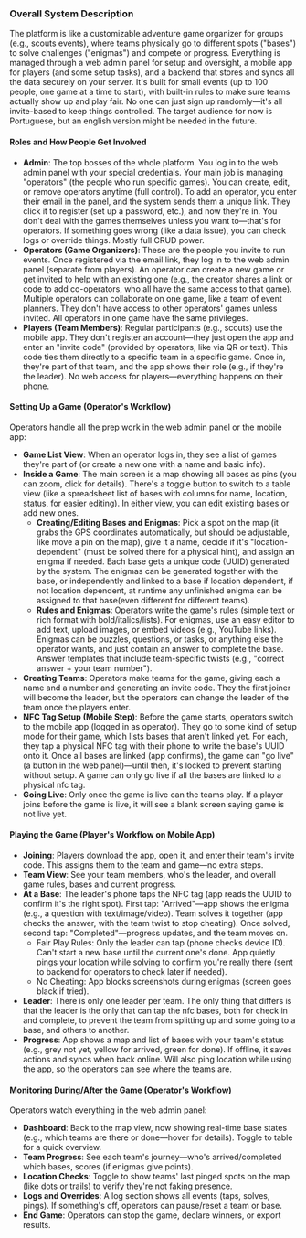 ### Overall System Description

The platform is like a customizable adventure game organizer for groups (e.g., scouts events), where teams physically go to different spots ("bases") to solve challenges ("enigmas") and compete or progress. Everything is managed through a web admin panel for setup and oversight, a mobile app for players (and some setup tasks), and a backend that stores and syncs all the data securely on your server. It's built for small events (up to 100 people, one game at a time to start), with built-in rules to make sure teams actually show up and play fair. No one can just sign up randomly—it's all invite-based to keep things controlled.
The target audience for now is Portuguese, but an english version might be needed in the future.

#### Roles and How People Get Involved

- **Admin**: The top bosses of the whole platform. You log in to the web admin panel with your special credentials. Your main job is managing "operators" (the people who run specific games). You can create, edit, or remove operators anytime (full control). To add an operator, you enter their email in the panel, and the system sends them a unique link. They click it to register (set up a password, etc.), and now they're in. You don't deal with the games themselves unless you want to—that's for operators. If something goes wrong (like a data issue), you can check logs or override things. Mostly full CRUD power.
- **Operators (Game Organizers)**: These are the people you invite to run events. Once registered via the email link, they log in to the web admin panel (separate from players). An operator can create a new game or get invited to help with an existing one (e.g., the creator shares a link or code to add co-operators, who all have the same access to that game). Multiple operators can collaborate on one game, like a team of event planners. They don't have access to other operators' games unless invited. All operators in one game have the same privileges.
- **Players (Team Members)**: Regular participants (e.g., scouts) use the mobile app. They don't register an account—they just open the app and enter an "invite code" (provided by operators, like via QR or text). This code ties them directly to a specific team in a specific game. Once in, they're part of that team, and the app shows their role (e.g., if they're the leader). No web access for players—everything happens on their phone.

#### Setting Up a Game (Operator's Workflow)

Operators handle all the prep work in the web admin panel or the mobile app:

- **Game List View**: When an operator logs in, they see a list of games they're part of (or create a new one with a name and basic info).
- **Inside a Game**: The main screen is a map showing all bases as pins (you can zoom, click for details). There's a toggle button to switch to a table view (like a spreadsheet list of bases with columns for name, location, status, for easier editing). In either view, you can edit existing bases or add new ones.
    - **Creating/Editing Bases and Enigmas**: Pick a spot on the map (it grabs the GPS coordinates automatically, but should be adjustable, like move a pin on the map), give it a name, decide if it's "location-dependent" (must be solved there for a physical hint), and assign an enigma if needed. Each base gets a unique code (UUID) generated by the system. The enigmas can be generated together with the base, or independently and linked to a base if location dependent, if not location dependent, at runtime any unfinished enigma can be assigned to that base(even different for different teams).
    - **Rules and Enigmas**: Operators write the game's rules (simple text or rich format with bold/italics/lists). For enigmas, use an easy editor to add text, upload images, or embed videos (e.g., YouTube links). Enigmas can be puzzles, questions, or tasks, or anything else the operator wants, and just contain an answer to complete the base. Answer templates that include team-specific twists (e.g., "correct answer + your team number").
- **Creating Teams**: Operators make teams for the game, giving each a name and a number and generating an invite code. They  the first joiner will become the leader, but the operators can change the leader of the team once the players enter.
- **NFC Tag Setup (Mobile Step)**: Before the game starts, operators switch to the mobile app (logged in as operator). They go to some kind of setup mode for their game, which lists bases that aren't linked yet. For each, they tap a physical NFC tag with their phone to write the base's UUID onto it. Once all bases are linked (app confirms), the game can "go live" (a button in the web panel)—until then, it's locked to prevent starting without setup. A game can only go live if all the bases are linked to a physical nfc tag.
- **Going Live**: Only once the game is live can the teams play. If a player joins before the game is live, it will see a blank screen saying game is not live yet.

#### Playing the Game (Player's Workflow on Mobile App)

- **Joining**: Players download the app, open it, and enter their team's invite code. This assigns them to the team and game—no extra steps.
- **Team View**: See your team members, who's the leader, and overall game rules, bases and current progress.
- **At a Base**: The leader's phone taps the NFC tag (app reads the UUID to confirm it's the right spot). First tap: "Arrived"—app shows the enigma (e.g., a question with text/image/video). Team solves it together (app checks the answer, with the team twist to stop cheating). Once solved, second tap: "Completed"—progress updates, and the team moves on.
    - Fair Play Rules: Only the leader can tap (phone checks device ID). Can't start a new base until the current one's done. App quietly pings your location while solving to confirm you're really there (sent to backend for operators to check later if needed).
    - No Cheating: App blocks screenshots during enigmas (screen goes black if tried).
- **Leader**: There is only one leader per team. The only thing that differs is that the leader is the only that can tap the nfc bases, both for check in and complete, to prevent the team from splitting up and some going to a base, and others to another.
- **Progress**: App shows a map and list of bases with your team's status (e.g., grey not yet, yellow for arrived, green for done). If offline, it saves actions and syncs when back online.
  Will also ping location while using the app, so the operators can see where the teams are.

#### Monitoring During/After the Game (Operator's Workflow)

Operators watch everything in the web admin panel:

- **Dashboard**: Back to the map view, now showing real-time base states (e.g., which teams are there or done—hover for details). Toggle to table for a quick overview.
- **Team Progress**: See each team's journey—who's arrived/completed which bases, scores (if enigmas give points).
- **Location Checks**: Toggle to show teams' last pinged spots on the map (like dots or trails) to verify they're not faking presence.
- **Logs and Overrides**: A log section shows all events (taps, solves, pings). If something's off, operators can pause/reset a team or base.
- **End Game**: Operators can stop the game, declare winners, or export results.